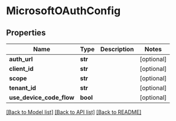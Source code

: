 # MicrosoftOAuthConfig

## Properties
Name | Type | Description | Notes
------------ | ------------- | ------------- | -------------
**auth_url** | **str** |  | [optional] 
**client_id** | **str** |  | [optional] 
**scope** | **str** |  | [optional] 
**tenant_id** | **str** |  | [optional] 
**use_device_code_flow** | **bool** |  | [optional] 

[[Back to Model list]](../README.md#documentation-for-models) [[Back to API list]](../README.md#documentation-for-api-endpoints) [[Back to README]](../README.md)


